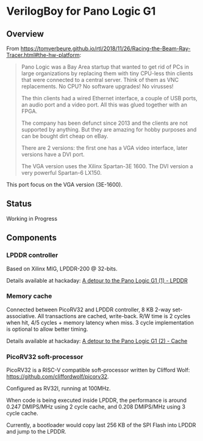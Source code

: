 VerilogBoy for Pano Logic G1
============================

## Overview

From https://tomverbeure.github.io/rtl/2018/11/26/Racing-the-Beam-Ray-Tracer.html#the-hw-platform:

> Pano Logic was a Bay Area startup that wanted to get rid of PCs in large organizations by replacing them with tiny CPU-less thin clients that were connected to a central server. Think of them as VNC replacements. No CPU? No software upgrades! No virusses!
> 
> The thin clients had a wired Ethernet interface, a couple of USB ports, an audio port and a video port.
> All this was glued together with an FPGA.
> 
> The company has been defunct since 2013 and the clients are not supported by anything. But they are amazing for hobby purposes and can be bought dirt cheap on eBay.
> 
> There are 2 versions: the first one has a VGA video interface, later versions have a DVI port.
> 
> The VGA version uses the Xilinx Spartan-3E 1600. The DVI version a very powerful Spartan-6 LX150.

This port focus on the VGA version (3E-1600).

## Status

Working in Progress

## Components

### LPDDR controller

Based on Xilinx MIG, LPDDR-200 @ 32-bits.

Details available at hackaday: [A detour to the Pano Logic G1 (1) - LPDDR](https://hackaday.io/project/57660/log/159790-a-detour-to-the-pano-logic-g1-1-lpddr)

### Memory cache

Connected between PicoRV32 and LPDDR controller, 8 KB 2-way set-associative. All transactions are cached, write-back. R/W time is 2 cycles when hit, 4/5 cycles + memory latency when miss. 3 cycle implementation is optional to allow better timing.

Details available at hackaday: [A detour to the Pano Logic G1 (2) - Cache](https://hackaday.io/project/57660/log/160053-a-detour-to-the-pano-logic-g1-2-cache)

### PicoRV32 soft-processor

PicoRV32 is a RISC-V compatible soft-processor written by Clifford Wolf: https://github.com/cliffordwolf/picorv32.

Configured as RV32I, running at 100MHz.

When code is being executed inside LPDDR, the performance is around 0.247 DMIPS/MHz using 2 cycle cache, and 0.208 DMIPS/MHz using 3 cycle cache. 

Currently, a bootloader would copy last 256 KB of the SPI Flash into LPDDR and jump to the LPDDR.
